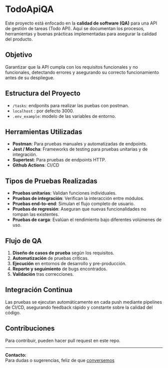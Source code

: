 # TodoApiQA

Este proyecto está enfocado en la **calidad de software (QA)** para una API de gestión de tareas (Todo API). Aquí se documentan los procesos, herramientas y buenas prácticas implementadas para asegurar la calidad del producto.

## Objetivo

Garantizar que la API cumpla con los requisitos funcionales y no funcionales, detectando errores y asegurando su correcto funcionamiento antes de su despliegue.

## Estructura del Proyecto

- `/tasks`: endponits para realizar las puebas con postman.
- `localhost` : por defecto 3000.
- `.env_example`: modelo de las variables de entorno.

## Herramientas Utilizadas

- **Postman**: Para pruebas manuales y automatizadas de endpoints.
- **Jest / Mocha**: Frameworks de testing para pruebas unitarias y de integración.
- **Supertest**: Para pruebas de endpoints HTTP.
- **Github Actions**: CI/CD 

## Tipos de Pruebas Realizadas

- **Pruebas unitarias**: Validan funciones individuales.
- **Pruebas de integración**: Verifican la interacción entre módulos.
- **Pruebas end-to-end**: Simulan el flujo completo de usuario.
- **Pruebas de regresión**: Aseguran que nuevas funcionalidades no rompan las existentes.
- **Pruebas de carga**: Evalúan el rendimiento bajo diferentes volúmenes de uso.

## Flujo de QA

1. **Diseño de casos de prueba** según los requisitos.
2. **Automatización** de pruebas críticas.
3. **Ejecución** en entornos de desarrollo y pre-producción.
4. **Reporte y seguimiento** de bugs encontrados.
5. **Validación** tras correcciones.

## Integración Continua

Las pruebas se ejecutan automáticamente en cada push mediante pipelines de CI/CD, asegurando feedback rápido y constante sobre la calidad del código.

## Contribuciones

Para contribuir, pueden hacer pull request en este repo.

---

**Contacto:**  
Para dudas o sugerencias, feliz de que [conversemos](marceloardiaz@gmail.com) 
